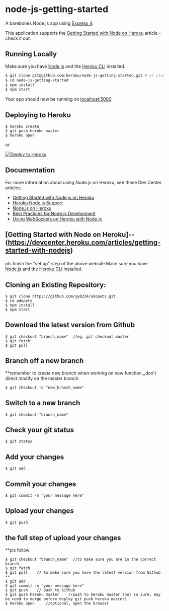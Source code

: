 # node-js-getting-started

A barebones Node.js app using [Express 4](http://expressjs.com/).

This application supports the [Getting Started with Node on Heroku](https://devcenter.heroku.com/articles/getting-started-with-nodejs) article - check it out.

## Running Locally

Make sure you have [Node.js](http://nodejs.org/) and the [Heroku CLI](https://cli.heroku.com/) installed.

```sh
$ git clone git@github.com:heroku/node-js-getting-started.git # or clone your own fork
$ cd node-js-getting-started
$ npm install
$ npm start
```

Your app should now be running on [localhost:5000](http://localhost:5000/).

## Deploying to Heroku

```
$ heroku create
$ git push heroku master
$ heroku open
```
or

[![Deploy to Heroku](https://www.herokucdn.com/deploy/button.png)](https://heroku.com/deploy)

## Documentation

For more information about using Node.js on Heroku, see these Dev Center articles:

- [Getting Started with Node.js on Heroku](https://devcenter.heroku.com/articles/getting-started-with-nodejs)
- [Heroku Node.js Support](https://devcenter.heroku.com/articles/nodejs-support)
- [Node.js on Heroku](https://devcenter.heroku.com/categories/nodejs)
- [Best Practices for Node.js Development](https://devcenter.heroku.com/articles/node-best-practices)
- [Using WebSockets on Heroku with Node.js](https://devcenter.heroku.com/articles/node-websockets)


## [Getting Started with Node on Heroku]--(https://devcenter.heroku.com/articles/getting-started-with-nodejs)</p>

pls finish the "set up" step of the above website
Make sure you have [Node.js](http://nodejs.org/) and the [Heroku CLI](https://cli.heroku.com/) installed.

## Cloning an Existing Repository:
```
$ git clone https://github.com/yy0234/adopets.git
$ cd adopets
$ npm install
$ npm start
```

## Download the latest version from Github</h4>
```
$ git checkout "branch_name"  //eg. git checkout master
$ git fetch
$ git pull
```

## Branch off a new branch</h4> 
**remember to create new branch when working on new function,,,don't direct modify on the master branch
```
$ git checkout -b "new_branch_name"
```

## Switch to a new branch
```
$ git checkout "branch_name"
```

## Check your git status
```
$ git status
```

## Add your changes
```
$ git add .
```

## Commit your changes
```
$ git commit -m "your message here"
```

## Upload your changes
```
$ git push
```
## the full step of upload your changes
**pls follow
```
$ git checkout "branch_name"  //to make sure you are in the correct branch
$ git fetch
$ git pull    // to make sure you have the latest version from Github  ** 
$ git add .
$ git commit -m "your message here"
$ git push    // push to Github
$ git push heroku master    //push to heroku master (not so sure, may be need to merge before deploy git push heroku master)
$ heroku open     //optional, open the browser   
``` 